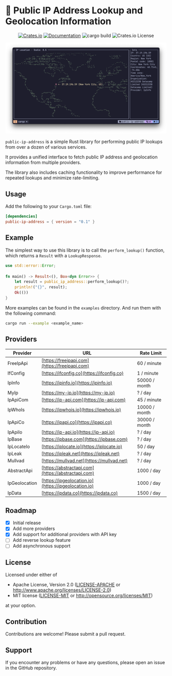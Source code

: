# 🔎 Public IP Address Lookup and Geolocation Information

<div align="center">
  
  [![Crates.io](https://img.shields.io/crates/v/public-ip-address.svg)](https://crates.io/crates/public-ip-address)
  [![Documentation](https://docs.rs/public-ip-address/badge.svg)](https://docs.rs/public-ip-address)
  ![cargo build](https://github.com/ghztomash/public-ip-address/actions/workflows/ci.yml/badge.svg)
  ![Crates.io License](https://img.shields.io/crates/l/public-ip-address)

</div>

![Demo](./assets/map_example.png)

`public-ip-address` is a simple Rust library for performing public IP lookups from over a dozen of various services.

It provides a unified interface to fetch public IP address and geolocation information from multiple providers.

The library also includes caching functionality to improve performance for repeated lookups and minimize rate-limiting.

## Usage

Add the following to your `Cargo.toml` file:
```toml
[dependencies]
public-ip-address = { version = "0.1" }
```
## Example

The simplest way to use this library is to call the `perform_lookup()` function, which returns a `Result` with a `LookupResponse`.
```rust
use std::error::Error;

fn main() -> Result<(), Box<dyn Error>> {
    let result = public_ip_address::perform_lookup()?;
    println!("{}", result);
    Ok(())
}
```

More examples can be found in the `examples` directory. And run them with the following command:
```bash
cargo run --example <example_name>
```

## Providers

| Provider | URL | Rate Limit |
| --- | --- | --- |
| FreeIpApi | [https://freeipapi.com](https://freeipapi.com) | 60 / minute |
| IfConfig | [https://ifconfig.co](https://ifconfig.co) | 1 / minute |
| IpInfo | [https://ipinfo.io](https://ipinfo.io) | 50000 / month |
| MyIp | [https://my-ip.io](https://my-ip.io) | ? / day |
| IpApiCom | [https://ip-api.com](https://ip-api.com) | 45 / minute |
| IpWhoIs | [https://ipwhois.io](https://ipwhois.io) | 10000 / month |
| IpApiCo | [https://ipapi.co](https://ipapi.co) | 30000 / month |
| IpApiIo | [https://ip-api.io](https://ip-api.io) | ? / day |
| IpBase | [https://ipbase.com](https://ipbase.com) | ? / day |
| IpLocateIo | [https://iplocate.io](https://iplocate.io) | 50 / day |
| IpLeak | [https://ipleak.net](https://ipleak.net) | ? / day |
| Mullvad | [https://mullvad.net](https://mullvad.net) | ? / day |
| AbstractApi | [https://abstractapi.com](https://abstractapi.com) | 1000 / day |
| IpGeolocation | [https://ipgeolocation.io](https://ipgeolocation.io) | 1000 / day |
| IpData | [https://ipdata.co](https://ipdata.co) | 1500 / day |

## Roadmap

- [x] Initial release
- [x] Add more providers
- [x] Add support for additional providers with API key
- [ ] Add reverse lookup feature
- [ ] Add asynchronous support

## License

Licensed under either of

 * Apache License, Version 2.0
   ([LICENSE-APACHE](LICENSE-APACHE) or http://www.apache.org/licenses/LICENSE-2.0)
 * MIT license
   ([LICENSE-MIT](LICENSE-MIT) or http://opensource.org/licenses/MIT)

at your option.

## Contribution

Contributions are welcome! Please submit a pull request.

## Support

If you encounter any problems or have any questions, please open an issue in the GitHub repository.
